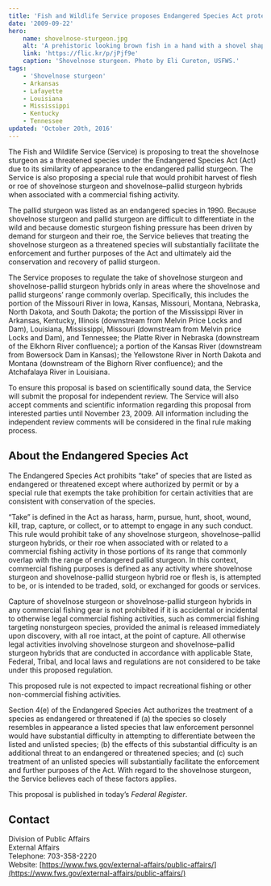 ```yaml
---
title: 'Fish and Wildlife Service proposes Endangered Species Act protection for the shovelnose sturgeon'
date: '2009-09-22'
hero:
    name: shovelnose-sturgeon.jpg
    alt: 'A prehistoric looking brown fish in a hand with a shovel shaped face.'
    link: 'https://flic.kr/p/jPjf9e'
    caption: 'Shovelnose sturgeon. Photo by Eli Cureton, USFWS.'
tags:
    - 'Shovelnose sturgeon'
    - Arkansas
    - Lafayette
    - Louisiana
    - Mississippi
    - Kentucky
    - Tennessee
updated: 'October 20th, 2016'
---
```


The Fish and Wildlife Service (Service) is proposing to treat the shovelnose sturgeon as a threatened species under the Endangered Species Act (Act) due to its similarity of appearance to the endangered pallid sturgeon. The Service is also proposing a special rule that would prohibit harvest of flesh or roe of shovelnose sturgeon and shovelnose–pallid sturgeon hybrids when associated with a commercial fishing activity.

The pallid sturgeon was listed as an endangered species in 1990. Because shovelnose sturgeon and pallid sturgeon are difficult to differentiate in the wild and because domestic sturgeon fishing pressure has been driven by demand for sturgeon and their roe, the Service believes that treating the shovelnose sturgeon as a threatened species will substantially facilitate the enforcement and further purposes of the Act and ultimately aid the conservation and recovery of pallid sturgeon.

The Service proposes to regulate the take of shovelnose sturgeon and shovelnose-pallid sturgeon hybrids only in areas where the shovelnose and pallid sturgeons’ range commonly overlap. Specifically, this includes the portion of the Missouri River in Iowa, Kansas, Missouri, Montana, Nebraska, North Dakota, and South Dakota; the portion of the Mississippi River in Arkansas, Kentucky, Illinois (downstream from Melvin Price Locks and Dam), Louisiana, Mississippi, Missouri (downstream from Melvin price Locks and Dam), and Tennessee; the Platte River in Nebraska (downstream of the Elkhorn River confluence); a portion of the Kansas River (downstream from Bowersock Dam in Kansas); the Yellowstone River in North Dakota and Montana (downstream of the Bighorn River confluence); and the Atchafalaya River in Louisiana.

To ensure this proposal is based on scientifically sound data, the Service will submit the proposal for independent review. The Service will also accept comments and scientific information regarding this proposal from interested parties until November 23, 2009. All information including the independent review comments will be considered in the final rule making process.

## About the Endangered Species Act

The Endangered Species Act prohibits “take” of species that are listed as endangered or threatened except where authorized by permit or by a special rule that exempts the take prohibition for certain activities that are consistent with conservation of the species.

“Take” is defined in the Act as harass, harm, pursue, hunt, shoot, wound, kill, trap, capture, or collect, or to attempt to engage in any such conduct. This rule would prohibit take of any shovelnose sturgeon, shovelnose–pallid sturgeon hybrids, or their roe when associated with or related to a commercial fishing activity in those portions of its range that commonly overlap with the range of endangered pallid sturgeon. In this context, commercial fishing purposes is defined as any activity where shovelnose sturgeon and shovelnose-pallid sturgeon hybrid roe or flesh is, is attempted to be, or is intended to be traded, sold, or exchanged for goods or services.

Capture of shovelnose sturgeon or shovelnose-pallid sturgeon hybrids in any commercial fishing gear is not prohibited if it is accidental or incidental to otherwise legal commercial fishing activities, such as commercial fishing targeting nonsturgeon species, provided the animal is released immediately upon discovery, with all roe intact, at the point of capture. All otherwise legal activities involving shovelnose sturgeon and shovelnose–pallid sturgeon hybrids that are conducted in accordance with applicable State, Federal, Tribal, and local laws and regulations are not considered to be take under this proposed regulation.

This proposed rule is not expected to impact recreational fishing or other non-commercial fishing activities.

Section 4(e) of the Endangered Species Act authorizes the treatment of a species as endangered or threatened if (a) the species so closely resembles in appearance a listed species that law enforcement personnel would have substantial difficulty in attempting to differentiate between the listed and unlisted species; (b) the effects of this substantial difficulty is an additional threat to an endangered or threatened species; and (c) such treatment of an unlisted species will substantially facilitate the enforcement and further purposes of the Act. With regard to the shovelnose sturgeon, the Service believes each of these factors applies.

This proposal is published in today’s *Federal Register*.

## Contact

Division of Public Affairs  
External Affairs  
Telephone: 703-358-2220  
Website: [https://www.fws.gov/external-affairs/public-affairs/](https://www.fws.gov/external-affairs/public-affairs/)
